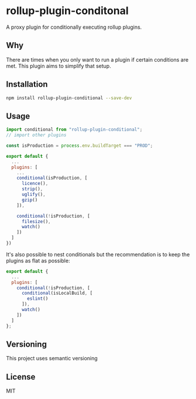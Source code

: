 # rollup-plugin-conditonal
A proxy plugin for conditionally executing rollup plugins.

## Why
There are times when you only want to run a plugin if certain conditions are met. This plugin aims to simplify that setup.

## Installation

```bash
npm install rollup-plugin-conditional --save-dev
```

## Usage

```js
import conditional from "rollup-plugin-conditional";
// import other plugins

const isProduction = process.env.buildTarget === "PROD";

export default {
  ...
  plugins: [
    ...
    conditional(isProduction, [
      licence(),
      strip(),
      uglify(),
      gzip()
    ]),

    conditional(!isProduction, [
      filesize(),
      watch()
    ])
  ]
})
```

It's also possible to nest conditionals but the recommendation is to keep the plugins as flat as possible:
```js
export default {
  ...
  plugins: [
    conditional(!isProduction, [
      conditional(isLocalBuild, [
        eslint()
      ]),
      watch()
    ])
  ]
};
```

## Versioning
This project uses semantic versioning

## License
MIT
